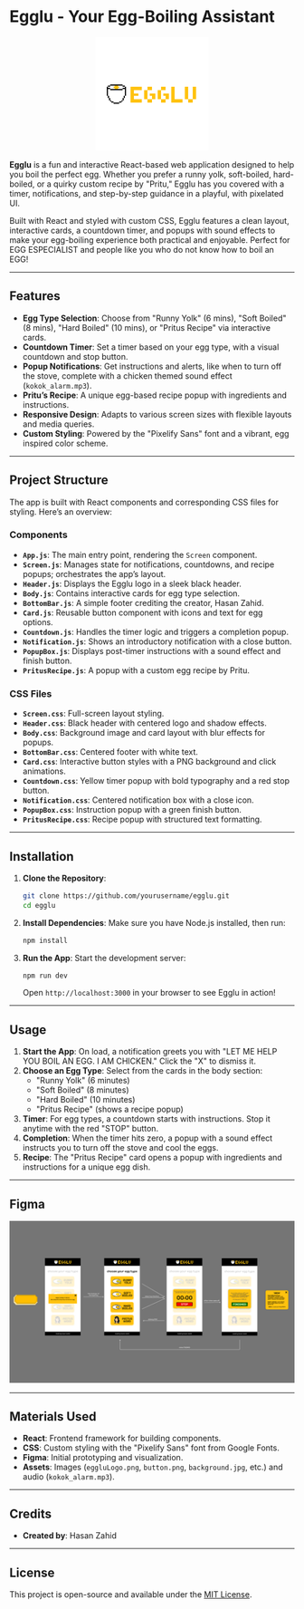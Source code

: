# Egglu - Your Egg-Boiling Assistant

<div align="center"> <img src="src/assets/eggluLogo.png" alt="Egglu Logo" width="200" /> </div>

**Egglu** is a fun and interactive React-based web application designed to help you boil the perfect egg. Whether you prefer a runny yolk, soft-boiled, hard-boiled, or a quirky custom recipe by "Pritu," Egglu has you covered with a timer, notifications, and step-by-step guidance in a playful, with pixelated UI.

Built with React and styled with custom CSS, Egglu features a clean layout, interactive cards, a countdown timer, and popups with sound effects to make your egg-boiling experience both practical and enjoyable. Perfect for EGG ESPECIALIST and people like you who do not know how to boil an EGG!

---

## Features

- **Egg Type Selection**: Choose from "Runny Yolk" (6 mins), "Soft Boiled" (8 mins), "Hard Boiled" (10 mins), or "Pritus Recipe" via interactive cards.
- **Countdown Timer**: Set a timer based on your egg type, with a visual countdown and stop button.
- **Popup Notifications**: Get instructions and alerts, like when to turn off the stove, complete with a chicken themed sound effect (`kokok_alarm.mp3`).
- **Pritu’s Recipe**: A unique egg-based recipe popup with ingredients and instructions.
- **Responsive Design**: Adapts to various screen sizes with flexible layouts and media queries.
- **Custom Styling**: Powered by the "Pixelify Sans" font and a vibrant, egg inspired color scheme.

---

## Project Structure

The app is built with React components and corresponding CSS files for styling. Here’s an overview:

### Components
- **`App.js`**: The main entry point, rendering the `Screen` component.
- **`Screen.js`**: Manages state for notifications, countdowns, and recipe popups; orchestrates the app’s layout.
- **`Header.js`**: Displays the Egglu logo in a sleek black header.
- **`Body.js`**: Contains interactive cards for egg type selection.
- **`BottomBar.js`**: A simple footer crediting the creator, Hasan Zahid.
- **`Card.js`**: Reusable button component with icons and text for egg options.
- **`Countdown.js`**: Handles the timer logic and triggers a completion popup.
- **`Notification.js`**: Shows an introductory notification with a close button.
- **`PopupBox.js`**: Displays post-timer instructions with a sound effect and finish button.
- **`PritusRecipe.js`**: A popup with a custom egg recipe by Pritu.

### CSS Files
- **`Screen.css`**: Full-screen layout styling.
- **`Header.css`**: Black header with centered logo and shadow effects.
- **`Body.css`**: Background image and card layout with blur effects for popups.
- **`BottomBar.css`**: Centered footer with white text.
- **`Card.css`**: Interactive button styles with a PNG background and click animations.
- **`Countdown.css`**: Yellow timer popup with bold typography and a red stop button.
- **`Notification.css`**: Centered notification box with a close icon.
- **`PopupBox.css`**: Instruction popup with a green finish button.
- **`PritusRecipe.css`**: Recipe popup with structured text formatting.

---

## Installation

1. **Clone the Repository**:
   ```bash
   git clone https://github.com/yourusername/egglu.git
   cd egglu
   ```

2. **Install Dependencies**:
   Make sure you have Node.js installed, then run:
   ```bash
   npm install
   ```

3. **Run the App**:
   Start the development server:
   ```bash
   npm run dev
   ```
   Open `http://localhost:3000` in your browser to see Egglu in action!

---

## Usage

1. **Start the App**: On load, a notification greets you with "LET ME HELP YOU BOIL AN EGG. I AM CHICKEN." Click the "X" to dismiss it.
2. **Choose an Egg Type**: Select from the cards in the body section:
   - "Runny Yolk" (6 minutes)
   - "Soft Boiled" (8 minutes)
   - "Hard Boiled" (10 minutes)
   - "Pritus Recipe" (shows a recipe popup)
3. **Timer**: For egg types, a countdown starts with instructions. Stop it anytime with the red "STOP" button.
4. **Completion**: When the timer hits zero, a popup with a sound effect instructs you to turn off the stove and cool the eggs.
5. **Recipe**: The "Pritus Recipe" card opens a popup with ingredients and instructions for a unique egg dish.

---

## Figma

![Egglu Prototype](src/assets/FigmaProto.jpg)

---

## Materials Used

- **React**: Frontend framework for building components.
- **CSS**: Custom styling with the "Pixelify Sans" font from Google Fonts.
- **Figma**: Initial prototyping and visualization.
- **Assets**: Images (`eggluLogo.png`, `button.png`, `background.jpg`, etc.) and audio (`kokok_alarm.mp3`).

---

## Credits

- **Created by**: Hasan Zahid  

---

## License

This project is open-source and available under the [MIT License](LICENSE).